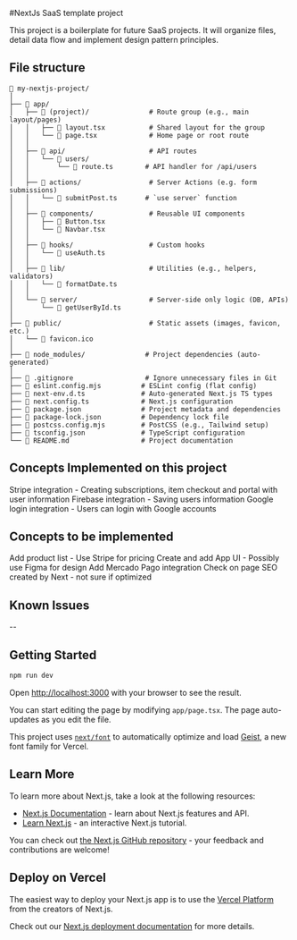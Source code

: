 #NextJs SaaS template project

This project is a boilerplate for future SaaS projects. It will organize files, detail data flow and implement design pattern principles.

## File structure

```
📁 my-nextjs-project/
│
├── 📁 app/
│   ├── 📁 (project)/               # Route group (e.g., main layout/pages)
│   │   ├── 📄 layout.tsx           # Shared layout for the group
│   │   └── 📄 page.tsx             # Home page or root route
│   │
│   ├── 📁 api/                     # API routes
│   │   └── 📁 users/
│   │       └── 📄 route.ts        # API handler for /api/users
│   │
│   ├── 📁 actions/                 # Server Actions (e.g. form submissions)
│   │   └── 📄 submitPost.ts       # `use server` function
│   │
│   ├── 📁 components/              # Reusable UI components
│   │   ├── 📄 Button.tsx
│   │   └── 📄 Navbar.tsx
│   │
│   ├── 📁 hooks/                   # Custom hooks
│   │   └── 📄 useAuth.ts
│   │
│   ├── 📁 lib/                     # Utilities (e.g., helpers, validators)
│   │   └── 📄 formatDate.ts
│   │
│   └── 📁 server/                  # Server-side only logic (DB, APIs)
│       └── 📄 getUserById.ts
│
├── 📁 public/                      # Static assets (images, favicon, etc.)
│   └── 📄 favicon.ico
│
├── 📁 node_modules/               # Project dependencies (auto-generated)
│
├── 📄 .gitignore                  # Ignore unnecessary files in Git
├── 📄 eslint.config.mjs          # ESLint config (flat config)
├── 📄 next-env.d.ts              # Auto-generated Next.js TS types
├── 📄 next.config.ts             # Next.js configuration
├── 📄 package.json               # Project metadata and dependencies
├── 📄 package-lock.json          # Dependency lock file
├── 📄 postcss.config.mjs         # PostCSS (e.g., Tailwind setup)
├── 📄 tsconfig.json              # TypeScript configuration
└── 📄 README.md                  # Project documentation
```

## Concepts Implemented on this project

Stripe integration - Creating subscriptions, item checkout and portal with user information
Firebase integration - Saving users information
Google login integration - Users can login with Google accounts

## Concepts to be implemented

Add product list - Use Stripe for pricing
Create and add App UI - Possibly use Figma for design
Add Mercado Pago integration
Check on page SEO created by Next - not sure if optimized

## Known Issues

--

## Getting Started

```bash
npm run dev
```

Open [http://localhost:3000](http://localhost:3000) with your browser to see the result.

You can start editing the page by modifying `app/page.tsx`. The page auto-updates as you edit the file.

This project uses [`next/font`](https://nextjs.org/docs/app/building-your-application/optimizing/fonts) to automatically optimize and load [Geist](https://vercel.com/font), a new font family for Vercel.

## Learn More

To learn more about Next.js, take a look at the following resources:

- [Next.js Documentation](https://nextjs.org/docs) - learn about Next.js features and API.
- [Learn Next.js](https://nextjs.org/learn) - an interactive Next.js tutorial.

You can check out [the Next.js GitHub repository](https://github.com/vercel/next.js) - your feedback and contributions are welcome!

## Deploy on Vercel

The easiest way to deploy your Next.js app is to use the [Vercel Platform](https://vercel.com/new?utm_medium=default-template&filter=next.js&utm_source=create-next-app&utm_campaign=create-next-app-readme) from the creators of Next.js.

Check out our [Next.js deployment documentation](https://nextjs.org/docs/app/building-your-application/deploying) for more details.
